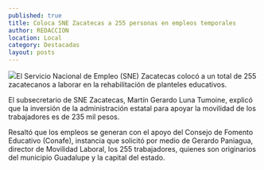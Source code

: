 ```yaml
---
published: true
title: Coloca SNE Zacatecas a 255 personas en empleos temporales
author: REDACCION
location: Local
category: Destacadas
layout: posts
---
```


![](http://i.imgur.com/wZlSR5Km.jpg)El Servicio Nacional de Empleo (SNE) Zacatecas colocó a un total de 255 zacatecanos a laborar en la rehabilitación de planteles educativos.

El subsecretario de SNE Zacatecas, Martín Gerardo Luna Tumoine, explicó que la inversión de la administración estatal para apoyar la movilidad de los trabajadores es de 235 mil pesos.

Resaltó  que los empleos  se generan con el apoyo del Consejo de Fomento Educativo (Conafe), instancia que solicitó por medio de Gerardo Paniagua, director de Movilidad Laboral, los 255 trabajadores, quienes son originarios del municipio Guadalupe y la capital del estado.

